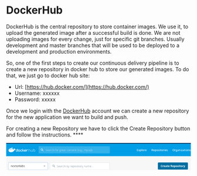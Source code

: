 # DockerHub

DockerHub is the central repository to store container images. We use it, to upload the generated image after a successful build is done. We are not uploading images for every change, just for specific git branches. Usually development and master branches that will be used to be deployed to a development and production environments.

So, one of the first steps to create our continuous delivery pipeline is to create a new repository in docker hub to store our generated images. To do that, we just go to docker hub site:

* Url: [https://hub.docker.com/](https://hub.docker.com/) 
* Username: xxxxxx
* Password: xxxxx

Once we login with the [DockerHub](https://hub.docker.com/) account we can create a new repository for the new application we want to build and push.

For creating a new Repository we have to click the Create Repository button and follow the instructions. ****

![](../.gitbook/assets/image%20%2812%29.png)

